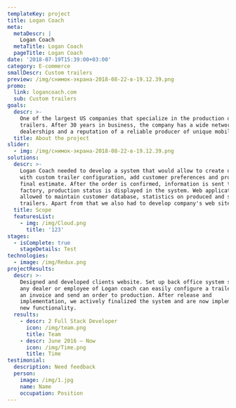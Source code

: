 ```yaml
---
templateKey: project
title: Logan Coach
meta:
  metaDescr: |
    Logan Coach
  metaTitle: Logan Coach
  pageTitle: Logan Coach
date: '2018-07-19T15:39:00+03:00'
category: E-commerce
smallDescr: Custom trailers
preview: /img/снимок-экрана-2018-08-22-в-19.12.39.png
promo:
  link: logancoach.com
  sub: Custom trailers
goals:
  descr: >-
    One of the largest US companies that specialize in the production of custom
    trailers. After 30 years in business, the company has a wide network of
    dealerships and a reputation of a reliable producer of unique mobile homes.
  title: About the project
slider:
  - img: /img/снимок-экрана-2018-08-22-в-19.12.39.png
solutions:
  descr: >-
    Logan Coach needed to develop a system that would allow to create orders
    with custom trailer configuration, add customer preferences and provide
    final estimate. After the order is confirmed, information is sent to the
    factory, production status is displayed in the system. Web application also
    allowed to maintain customer database, statistics on produced and sold
    trailers. Apart from that we also had to develop company's web site.
  title: Scope
  featuresList:
    - img: /img/Cloud.png
      title: '123'
stages:
  - isComplete: true
    stageDetails: Test
technologies:
  - image: /img/Redux.png
projectResults:
  descr: >-
    Designed and developed clients website. Set up back office system so that
    any dealer or employee of Logan coach can easily configure a trailer, issue
    an invoice and send an order to production. After release and
    implementation, we actively finalized the system and are now implementing
    new functionality.
  results:
    - descr: 2 Full Stack Developer
      icon: /img/team.png
      title: Team
    - descr: June 2016 — Now
      icon: /img/Time.png
      title: Time
testimonial:
  description: Need feedback
  person:
    image: /img/1.jpg
    name: Name
    occupation: Position
---
```


